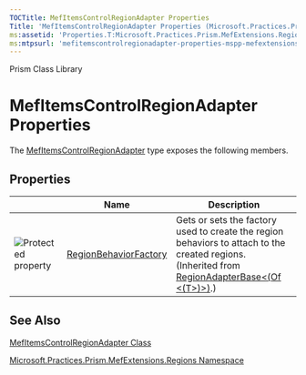 ```yaml
---
TOCTitle: MefItemsControlRegionAdapter Properties
Title: 'MefItemsControlRegionAdapter Properties (Microsoft.Practices.Prism.MefExtensions.Regions)'
ms:assetid: 'Properties.T:Microsoft.Practices.Prism.MefExtensions.Regions.MefItemsControlRegionAdapter'
ms:mtpsurl: 'mefitemscontrolregionadapter-properties-mspp-mefextensions-regions.md'
---
```


Prism Class Library

MefItemsControlRegionAdapter Properties
=======================================

The [MefItemsControlRegionAdapter](https://msdn.microsoft.com/library/microsoft.practices.prism.mefextensions.regions.mefitemscontrolregionadapter) type exposes the following members.

Properties
----------

<span id="propertyTableToggle"></span>
<table>

<thead>
<tr class="header">
<th> </th>
<th>Name</th>
<th>Description</th>
</tr>
</thead>
<tbody>
<tr class="odd">
<td><img src="https://msdn.microsoft.com/en-us/Gg419189.protproperty(en-us,PandP.50).gif" title="Protected property" /></td>
<td><a href="https://msdn.microsoft.com/library/microsoft.practices.prism.regions.regionadapterbase%601.regionbehaviorfactory">RegionBehaviorFactory</a></td>
<td><div class="summary">
Gets or sets the factory used to create the region behaviors to attach to the created regions.
</div>
(Inherited from <a href="https://msdn.microsoft.com/library/microsoft.practices.prism.regions.regionadapterbase%601">RegionAdapterBase&lt;(Of &lt;(T&gt;)&gt;)</a>.)</td>
</tr>
</tbody>
</table>

See Also
--------


[MefItemsControlRegionAdapter Class](https://msdn.microsoft.com/library/microsoft.practices.prism.mefextensions.regions.mefitemscontrolregionadapter)

[Microsoft.Practices.Prism.MefExtensions.Regions Namespace](https://msdn.microsoft.com/library/microsoft.practices.prism.mefextensions.regions)
